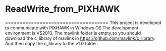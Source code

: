 # ReadWrite_from_PIXHAWK
====================================
This project is developed to communicate with PIXHAWK in Windows OS.The development environment is VS2010.
The mavlink folder is empty,so you should download the c_library of mavlink in
https://github.com/mavlink/c_library.
And then copy the c_library to the v1.0 folder.
